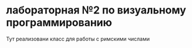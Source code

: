 # лабораторная №2 по визуальному программированию

Тут реализовани класс для работы с римскими числами
